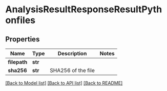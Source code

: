 # AnalysisResultResponseResultPythonfiles

## Properties
Name | Type | Description | Notes
------------ | ------------- | ------------- | -------------
**filepath** | **str** |  |
**sha256** | **str** | SHA256 of the file |

[[Back to Model list]](../README.md#documentation-for-models) [[Back to API list]](../README.md#documentation-for-api-endpoints) [[Back to README]](../README.md)

